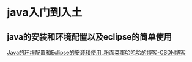 # java入门到入土

## java的安装和环境配置以及eclipse的简单使用

[Java的环境配置和Eclipse的安装和使用_粉面菜蛋哈哈哈的博客-CSDN博客](https://blog.csdn.net/xideaha/article/details/132671584?csdn_share_tail={"type"%3A"blog"%2C"rType"%3A"article"%2C"rId"%3A"132671584"%2C"source"%3A"xideaha"})



